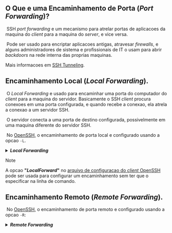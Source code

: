 ## O Que e uma Encaminhamento de Porta (*Port Forwarding*)?
&nbsp;SSH *port forwarding* e um mecanismo para atrelar portas de aplicacoes da maquina do *client* para a maquina do *server*, e vice versa.

&nbsp;Pode ser usado para encriptar aplicacoes antigas, atravesar *firewalls*, e alguns administradores de sistema e profissionais de IT o usam para abrir *backdoors* na rede interna das proprias maquinas.

Mais informacoes em [SSH Tunneling](https://www.ssh.com/academy/ssh/tunneling).


## Encaminhamento Local (*Local Forwarding*).
&nbsp;O *Local Forwarding* e usado para encaminhar uma porta do computador do *client* para a maquina do servidor.
Basicamente o SSH *client* procura conexoes em uma porta configurada, e quando recebe a conexao, ela atrela a conexao a um servidor SSH.

&nbsp;O servidor conecta a uma porta de destino configurada, possivelmente em uma maquina diferente do servidor SSH.

&nbsp;No [OpenSSH](), o encaminhamento de porta local e configurado usando a opcao `-L`.

<details><summary><b><i>Local Forwarding</i></b></summary>

>&nbsp;`ssh -L 80:intra.example.com:80 gw.example.com`
>
>&nbsp;O exemplo acima abre uma conexao para o *[jump server]()* **gw.example.com** e encaminha qualquer conexao para o **"*port* 80"** na maquina local para o **"*port* 80"** em **intra.example.com**.
>
>&nbsp;Por padrao, qualquer usuario (ate mesmo em uma maquina diferente) pode se conectar a porta especificada na maquina *SSH client*. Porem, pode-se restringir isso a programas no mesmo host provendo um **"*bind adress*"**:
>
>&nbsp;`ssh -L 127.0.0.1:80:intra.example.com:80 gw.example.com`
>

</details>

>[!NOTE]
>
>A opcao **"*LocalForward*"** no [arquivo de configuracao do *client* OpenSSH]() pode ser usada para configurar um encaminhamento sem ter que o especificar na linha de comando.

## Encaminhamento Remoto (*Remote Forwarding*).


&nbsp;No [OpenSSH](), o encaminhamento de porta remoto e configurado usando a opcao `-R`:

<details><summary><b><i>Remote Forwarding</i></b></summary>

>&nbsp;`ssh -R 8080:localhost:80 public.example.com`
>
>&nbsp;O *Remote Forwarding* acima permite que qualquer usuario no servidor remoto se conecte a **"*TCP port* 8080"** no servidor remoto. A conexao sera entao atrelada de volta ao *host* do *client*, e o *client* ira fazer uma conexao TCP a **"*port* 80"** no **"*localhost*"**. Qualquer nome de *host* ou endereco IP pode ser usado no lugar do *localhost* para especificar a qual host se conectar.
>
>[!IMPORTANT]
>&nbsp;Esse exemplo em particular seria util para dar a alguem de fora acesso a um servidor na rede interna. Ou para expor uma aplicacao na rede interna para a *internet* publica. Isso pode ser feito por um empregado em trabalho remoto, ou por um *hacker*.

</details>
